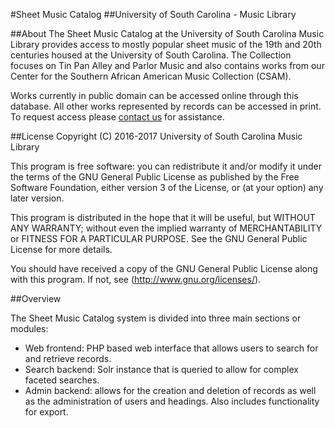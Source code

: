 #Sheet Music Catalog
##University of South Carolina - Music Library

##About
The Sheet Music Catalog at the University of South Carolina Music Library provides access to mostly popular sheet music of the 19th and 20th centuries housed at the University of South Carolina.  The Collection focuses on Tin Pan Alley and Parlor Music and also contains works from our Center for the Southern African American Music Collection (CSAM).

Works currently in public domain can be accessed online through this database.  All other works represented by records can be accessed in print.  To request access please [contact us](http://library.sc.edu/p/Music/About) for assistance.

##License
Copyright (C) 2016-2017  University of South Carolina Music Library

This program is free software: you can redistribute it and/or modify it under the terms of the GNU General Public License as published by the Free Software Foundation, either version 3 of the License, or (at your option) any later version.

This program is distributed in the hope that it will be useful, but WITHOUT ANY WARRANTY; without even the implied warranty of MERCHANTABILITY or FITNESS FOR A PARTICULAR PURPOSE.  See the GNU General Public License for more details.

You should have received a copy of the GNU General Public License along with this program.  If not, see (http://www.gnu.org/licenses/).
    
##Overview

The Sheet Music Catalog system is divided into three main sections or modules:

- Web frontend: PHP based web interface that allows users to search for and retrieve records.
- Search backend: Solr instance that is queried to allow for complex faceted searches.
- Admin backend: allows for the creation and deletion of records as well as the administration of users and headings. Also includes functionality for export.
